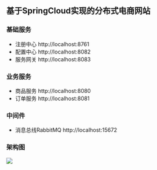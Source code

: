 ## 基于SpringCloud实现的分布式电商网站

### 基础服务
- 注册中心 http://localhost:8761
- 配置中心 http://localhost:8082
- 服务网关 http://localhost:8083

### 业务服务
- 商品服务 http://localhost:8080
- 订单服务 http://localhost:8081

### 中间件
- 消息总线RabbitMQ  http://localhost:15672

### 架构图
![](https://github.com/zaiyunduan123/springcloud_shop/image/image.png)
